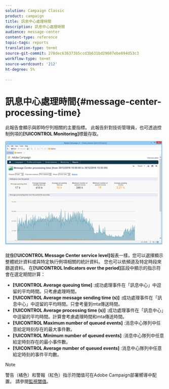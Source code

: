 ```yaml
---
solution: Campaign Classic
product: campaign
title: 訊息中心處理時間
description: 訊息中心處理時間
audience: message-center
content-type: reference
topic-tags: reports
translation-type: tm+mt
source-git-commit: 278dec636373b5ccd3b631bd29607ebe894d53c3
workflow-type: tm+mt
source-wordcount: '212'
ht-degree: 5%

---
```



# 訊息中心處理時間{#message-center-processing-time}

此報告會顯示與即時佇列相關的主要指標。 此報告針對技術管理員，也可透過控制例項的&#x200B;**[!UICONTROL Monitoring]**&#x200B;標籤存取。

![](assets/mc_reports_2.png)

就像&#x200B;**[!UICONTROL Message Center service level]**&#x200B;報表一樣，您可以選擇顯示整體統計資料或與特定執行例項相關的統計資料。 您也可以依頻道及特定時段來篩選資料。 在&#x200B;**[!UICONTROL Indicators over the period]**&#x200B;區段中顯示的指示符會在選定期間計算：

* **[!UICONTROL Average queuing time]** :成功處理事件在「訊息中心」中逗留的平均時間。只考慮處理時間。
* **[!UICONTROL Average message sending time (s)]** :成功處理事件在「訊息中心」中逗留的平均時間。只會考量到mta傳送時間。
* **[!UICONTROL Average processing time (s)]** :成功處理事件在「訊息中心」中逗留的平均時間。計算會考慮處理時間和mta傳送時間。
* **[!UICONTROL Maximum number of queued events]** :消息中心隊列中任意給定時刻存在的最大事件數。
* **[!UICONTROL Minimum number of queued events]** :消息中心隊列中任意給定時刻存在的最小事件數。
* **[!UICONTROL Average number of queued events]** :消息中心隊列中任意給定時刻的事件平均數。

>[!NOTE]
>
>警告（橘色）和警報（紅色）指示符閾值可在Adobe Campaign部署嚮導中配置。 請參閱[監視閾值](../../message-center/using/monitoring-thresholds.md)。

